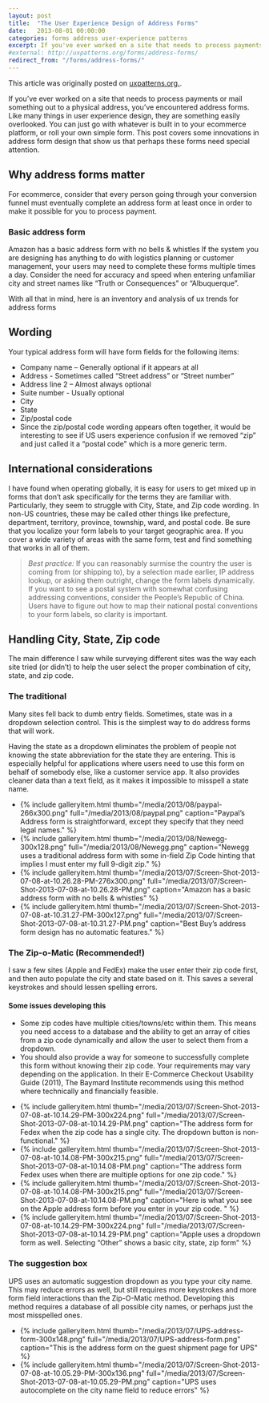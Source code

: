 ```yaml
---
layout: post
title:  "The User Experience Design of Address Forms"
date:   2013-08-01 00:00:00
categories: forms address user-experience patterns
excerpt: If you've ever worked on a site that needs to process payments or mail something out to a physical address, you've encountered address forms. This post covers some innovations in address form design that show us that perhaps these forms need special attention.
#external: http://uxpatterns.org/forms/address-forms/
redirect_from: "/forms/address-forms/"
---
```


This article was originally posted on [uxpatterns.org.](http://uxpatterns.org/forms/address-forms/).

If you’ve ever worked on a site that needs to process payments or mail something out to a physical address, you’ve encountered address forms. Like many things in user experience design, they are something easily overlooked. You can just go with whatever is built in to your ecommerce platform, or roll your own simple form. This post covers some innovations in address form design that show us that perhaps these forms need special attention.

## Why address forms matter

For ecommerce, consider that every person going through your conversion funnel must eventually complete an address form at least once in order to make it possible for you to process payment.

### Basic address form

Amazon has a basic address form with no bells & whistles
If the system you are designing has anything to do with logistics planning or customer management, your users may need to complete these forms multiple times a day. Consider the need for accuracy and speed when entering unfamiliar city and street names like “Truth or Consequences” or “Albuquerque”.

With all that in mind, here is an inventory and analysis of ux trends for address forms

## Wording

Your typical address form will have form fields for the following items:

- Company name – Generally optional if it appears at all
- Address - Sometimes called “Street address” or “Street number”
- Address line 2 – Almost always optional
- Suite number - Usually optional
- City
- State
- Zip/postal code
- Since the zip/postal code wording appears often together, it would be interesting to see if US users experience confusion if we removed “zip” and just called it a “postal code” which is a more generic term.

## International considerations

I have found when operating globally, it is easy for users to get mixed up in forms that don’t ask specifically for the terms they are familiar with. Particularly, they seem to struggle with City, State, and Zip code wording. In non-US countries, these may be called other things like prefecture, department, territory, province, township, ward, and postal code. Be sure that you localize your form labels to your target geographic area. If you cover a wide variety of areas with the same form, test and find something that works in all of them.

> *Best practice:* If you can reasonably surmise the country the user is coming from (or shipping to), by a selection made earlier, IP address lookup, or asking them outright, change the form labels dynamically.
If you want to see a postal system with somewhat confusing addressing conventions, consider the People’s Republic of China. Users have to figure out how to map their national postal conventions to your form labels, so clarity is important.

## Handling City, State, Zip code

The main difference I saw while surveying different sites was the way each site tried (or didn’t) to help the user select the proper combination of city, state, and zip code.

### The traditional

Many sites fell back to dumb entry fields. Sometimes, state was in a dropdown selection control. This is the simplest way to do address forms that will work.

Having the state as a dropdown eliminates the problem of people not knowing the state abbreviation for the state they are entering. This is especially helpful for applications where users need to use this form on behalf of somebody else, like a customer service app. It also provides cleaner data than a text field, as it makes it impossible to misspell a state name.

<ul class="gallery">
<li>{%
  include galleryitem.html
  thumb="/media/2013/08/paypal-266x300.png"
  full="/media/2013/08/paypal.png"
  caption="Paypal’s Address form is straightforward, except they specify that they need legal names."
%}</li>
<li>{%
  include galleryitem.html
  thumb="/media/2013/08/Newegg-300x128.png"
  full="/media/2013/08/Newegg.png"
  caption="Newegg uses a traditional address form with some in-field Zip Code hinting that implies I must enter my full 9-digit zip."
%}</li>
<li>{%
  include galleryitem.html
  thumb="/media/2013/07/Screen-Shot-2013-07-08-at-10.26.28-PM-276x300.png"
  full="/media/2013/07/Screen-Shot-2013-07-08-at-10.26.28-PM.png"
  caption="Amazon has a basic address form with no bells & whistles"
%}</li>
<li>{%
  include galleryitem.html
  thumb="/media/2013/07/Screen-Shot-2013-07-08-at-10.31.27-PM-300x127.png"
  full="/media/2013/07/Screen-Shot-2013-07-08-at-10.31.27-PM.png"
  caption="Best Buy’s address form design has no automatic features."
%}</li>
</ul>

### The Zip-o-Matic (Recommended!)

I saw a few sites (Apple and FedEx) make the user enter their zip code first, and then auto populate the city and state based on it. This saves a several keystrokes and should lessen spelling errors.

#### Some issues developing this

- Some zip codes have multiple cities/towns/etc within them. This means you need access to a database and the ability to get an array of cities from a zip code dynamically and allow the user to select them from a dropdown.
- You should also provide a way for someone to successfully complete this form without knowing their zip code. Your requirements may vary depending on the application.
In their E-Commerce Checkout Usability Guide (2011), The Baymard Institute recommends using this method where technically and financially feasible.

<ul class="gallery">
<li>{%
  include galleryitem.html
  thumb="/media/2013/07/Screen-Shot-2013-07-08-at-10.14.29-PM-300x224.png"
  full="/media/2013/07/Screen-Shot-2013-07-08-at-10.14.29-PM.png"
  caption="The address form for Fedex when the zip code has a single city. The dropdown button is non-functional."
%}</li>
<li>{%
  include galleryitem.html
  thumb="/media/2013/07/Screen-Shot-2013-07-08-at-10.14.08-PM-300x215.png"
  full="/media/2013/07/Screen-Shot-2013-07-08-at-10.14.08-PM.png"
  caption="The address form Fedex uses when there are multiple options for one zip code."
%}</li>
<li>{%
  include galleryitem.html
  thumb="/media/2013/07/Screen-Shot-2013-07-08-at-10.14.08-PM-300x215.png"
  full="/media/2013/07/Screen-Shot-2013-07-08-at-10.14.08-PM.png"
  caption="Here is what you see on the Apple address form before you enter in your zip code.
"
%}</li>
<li>{%
  include galleryitem.html
  thumb="/media/2013/07/Screen-Shot-2013-07-08-at-10.14.29-PM-300x224.png"
  full="/media/2013/07/Screen-Shot-2013-07-08-at-10.14.29-PM.png"
  caption="Apple uses a dropdown form as well. Selecting “Other” shows a basic city, state, zip form"
%}</li>
</ul>

### The suggestion box

UPS uses an automatic suggestion dropdown as you type your city name. This may reduce errors as well, but still requires more keystrokes and more form field interactions than the Zip-O-Matic method. Developing this method requires a database of all possible city names, or perhaps just the most misspelled ones.

<ul class="gallery">
<li>{%
  include galleryitem.html
  thumb="/media/2013/07/UPS-address-form-300x148.png"
  full="/media/2013/07/UPS-address-form.png"
  caption="This is the address form on the guest shipment page for UPS"
%}</li>
<li>{%
  include galleryitem.html
  thumb="/media/2013/07/Screen-Shot-2013-07-08-at-10.05.29-PM-300x136.png"
  full="/media/2013/07/Screen-Shot-2013-07-08-at-10.05.29-PM.png"
  caption="UPS uses autocomplete on the city name field to reduce errors"
%}</li>

</ul>
